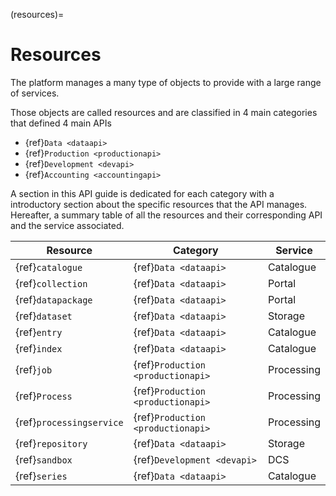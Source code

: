 (resources)=

# Resources

The platform manages a many type of objects to provide with a large range of services.

Those objects are called resources and are classified in 4 main categories that defined 4 main APIs

- {ref}`Data <dataapi>`
- {ref}`Production <productionapi>`
- {ref}`Development <devapi>`
- {ref}`Accounting <accountingapi>`

A section in this API guide is dedicated for each category with a introductory section about the specific resources that the API manages.
Hereafter, a summary table of all the resources and their corresponding API and the service associated.

| Resource                 | Category                          | Service    |
| ------------------------ | --------------------------------- | ---------- |
| {ref}`catalogue`         | {ref}`Data <dataapi>`             | Catalogue  |
| {ref}`collection`        | {ref}`Data <dataapi>`             | Portal     |
| {ref}`datapackage`       | {ref}`Data <dataapi>`             | Portal     |
| {ref}`dataset`           | {ref}`Data <dataapi>`             | Storage    |
| {ref}`entry`             | {ref}`Data <dataapi>`             | Catalogue  |
| {ref}`index`             | {ref}`Data <dataapi>`             | Catalogue  |
| {ref}`job`               | {ref}`Production <productionapi>` | Processing |
| {ref}`Process`           | {ref}`Production <productionapi>` | Processing |
| {ref}`processingservice` | {ref}`Production <productionapi>` | Processing |
| {ref}`repository`        | {ref}`Data <dataapi>`             | Storage    |
| {ref}`sandbox`           | {ref}`Development <devapi>`       | DCS        |
| {ref}`series`            | {ref}`Data <dataapi>`             | Catalogue  |
